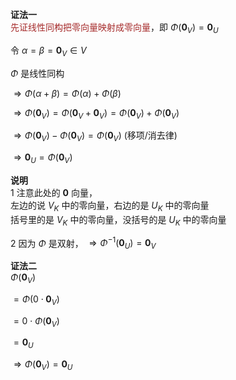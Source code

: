 **证法一**  
<font color=brown>先证线性同构把零向量映射成零向量</font>，即 $\Phi(\mathbf0_V)=\mathbf0_U$  
  
令 $\alpha=\beta=\mathbf0_V\in V$  
  
 $\Phi$ 是线性同构  
  
 $\Rightarrow  
\Phi(\alpha+\beta)=\Phi(\alpha)+\Phi(\beta)$  
  
 $\Rightarrow\Phi(\mathbf0_V)  
=\Phi(\mathbf0_V+\mathbf0_V)  
=\Phi(\mathbf0_V)+\Phi(\mathbf0_V)$  
  
 $\Rightarrow\Phi(\mathbf0_V)  
-\Phi(\mathbf0_V)=\Phi(\mathbf0_V)$  (移项/消去律)  
  
 $\Rightarrow\mathbf0_U=\Phi(\mathbf0_V)$  
  
**说明**  
1 注意此处的 $\mathbf0$ 向量，  
左边的说 $V_K$ 中的零向量，右边的是 $U_K$ 中的零向量  
括号里的是 $V_K$ 中的零向量，没括号的是 $U_K$ 中的零向量  
  
2 因为 $\Phi$ 是双射， $\Rightarrow\Phi^{-1}(\mathbf0_U)=\mathbf0_V$  
  
**证法二**  
 $\Phi(\mathbf0_V)$  
  
 $=\Phi(0\cdot\mathbf0_V)$  
  
 $=0\cdot\Phi(\mathbf0_V)$  
  
 $=\mathbf0_U$  
  
 $\Rightarrow\Phi(\mathbf0_V)=\mathbf0_U$  
